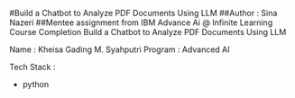 #Build a Chatbot to Analyze PDF Documents Using LLM
##Author : Sina Nazeri
##Mentee assignment from IBM Advance Ai @ Infinite Learning Course Completion Build a Chatbot to Analyze PDF Documents Using LLM

Name : Kheisa Gading M. Syahputri
Program : Advanced AI

Tech Stack :
* python
